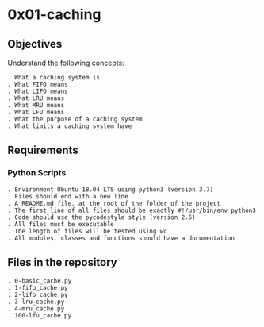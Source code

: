 # 0x01-caching

## Objectives
Understand the following concepts:

    . What a caching system is
    . What FIFO means
    . What LIFO means
    . What LRU means
    . What MRU means
    . What LFU means
    . What the purpose of a caching system
    . What limits a caching system have

## Requirements

### Python Scripts

    . Environment Ubuntu 18.04 LTS using python3 (version 3.7)
    . Files should end with a new line
    . A README.md file, at the root of the folder of the project
    . The first line of all files should be exactly #!/usr/bin/env python3
    . Code should use the pycodestyle style (version 2.5)
    . All files must be executable
    . The length of files will be tested using wc
    . All modules, classes and functions should have a documentation

## Files in the repository

    . 0-basic_cache.py
    . 1-fifo_cache.py
    . 2-lifo_cache.py
    . 3-lru_cache.py
    . 4-mru_cache.py
    . 100-lfu_cache.py

